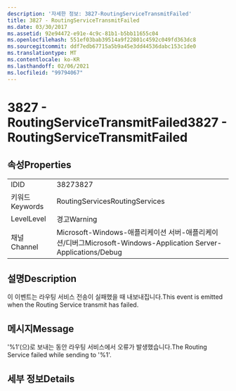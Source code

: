 ```yaml
---
description: '자세한 정보: 3827-RoutingServiceTransmitFailed'
title: 3827 - RoutingServiceTransmitFailed
ms.date: 03/30/2017
ms.assetid: 92e94472-e91e-4c9c-81b1-b5bb11655c04
ms.openlocfilehash: 551ef03bab39514a9f22801c4592c049fd363dc8
ms.sourcegitcommit: ddf7edb67715a5b9a45e3dd44536dabc153c1de0
ms.translationtype: MT
ms.contentlocale: ko-KR
ms.lasthandoff: 02/06/2021
ms.locfileid: "99794067"
---
```

# <a name="3827---routingservicetransmitfailed"></a><span data-ttu-id="11b8a-103">3827 - RoutingServiceTransmitFailed</span><span class="sxs-lookup"><span data-stu-id="11b8a-103">3827 - RoutingServiceTransmitFailed</span></span>

## <a name="properties"></a><span data-ttu-id="11b8a-104">속성</span><span class="sxs-lookup"><span data-stu-id="11b8a-104">Properties</span></span>  
  
|||  
|-|-|  
|<span data-ttu-id="11b8a-105">ID</span><span class="sxs-lookup"><span data-stu-id="11b8a-105">ID</span></span>|<span data-ttu-id="11b8a-106">3827</span><span class="sxs-lookup"><span data-stu-id="11b8a-106">3827</span></span>|  
|<span data-ttu-id="11b8a-107">키워드</span><span class="sxs-lookup"><span data-stu-id="11b8a-107">Keywords</span></span>|<span data-ttu-id="11b8a-108">RoutingServices</span><span class="sxs-lookup"><span data-stu-id="11b8a-108">RoutingServices</span></span>|  
|<span data-ttu-id="11b8a-109">Level</span><span class="sxs-lookup"><span data-stu-id="11b8a-109">Level</span></span>|<span data-ttu-id="11b8a-110">경고</span><span class="sxs-lookup"><span data-stu-id="11b8a-110">Warning</span></span>|  
|<span data-ttu-id="11b8a-111">채널</span><span class="sxs-lookup"><span data-stu-id="11b8a-111">Channel</span></span>|<span data-ttu-id="11b8a-112">Microsoft-Windows-애플리케이션 서버-애플리케이션/디버그</span><span class="sxs-lookup"><span data-stu-id="11b8a-112">Microsoft-Windows-Application Server-Applications/Debug</span></span>|  
  
## <a name="description"></a><span data-ttu-id="11b8a-113">설명</span><span class="sxs-lookup"><span data-stu-id="11b8a-113">Description</span></span>  

 <span data-ttu-id="11b8a-114">이 이벤트는 라우팅 서비스 전송이 실패했을 때 내보내집니다.</span><span class="sxs-lookup"><span data-stu-id="11b8a-114">This event is emitted when the Routing Service transmit has failed.</span></span>  
  
## <a name="message"></a><span data-ttu-id="11b8a-115">메시지</span><span class="sxs-lookup"><span data-stu-id="11b8a-115">Message</span></span>  

 <span data-ttu-id="11b8a-116">'%1'(으)로 보내는 동안 라우팅 서비스에서 오류가 발생했습니다.</span><span class="sxs-lookup"><span data-stu-id="11b8a-116">The Routing Service failed while sending to '%1'.</span></span>  
  
## <a name="details"></a><span data-ttu-id="11b8a-117">세부 정보</span><span class="sxs-lookup"><span data-stu-id="11b8a-117">Details</span></span>
